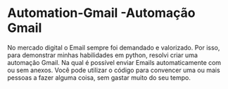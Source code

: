 # Automation-Gmail -Automação Gmail
No mercado digital o Email sempre foi demandado e valorizado. Por isso, para demonstrar minhas habilidades em python, resolvi criar uma automação Gmail. Na qual é possível enviar Emails automaticamente com ou sem anexos. Você pode utilizar o código para convencer uma ou mais pessoas a fazer alguma coisa, sem gastar muito do seu tempo.

